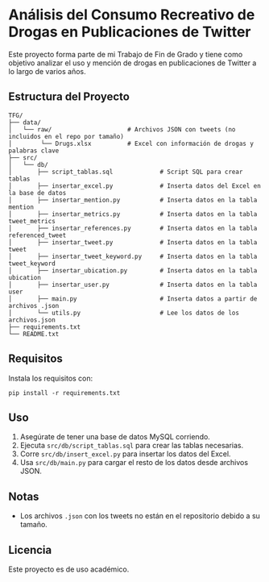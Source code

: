 Análisis del Consumo Recreativo de Drogas en Publicaciones de Twitter
=====================================================================

Este proyecto forma parte de mi Trabajo de Fin de Grado y tiene como objetivo analizar el uso y mención de drogas en publicaciones de Twitter a lo largo de varios años.

Estructura del Proyecto
------------------------
```
TFG/
├── data/
│   └── raw/                     # Archivos JSON con tweets (no incluidos en el repo por tamaño)
│        └── Drugs.xlsx          # Excel con información de drogas y palabras clave
├── src/
│   └── db/
│       ├── script_tablas.sql             # Script SQL para crear tablas
│       ├── insertar_excel.py             # Inserta datos del Excel en la base de datos
│       ├── insertar_mention.py           # Inserta datos en la tabla mention
│       ├── insertar_metrics.py           # Inserta datos en la tabla tweet_metrics
│       ├── insertar_references.py        # Inserta datos en la tabla referenced_tweet
│       ├── insertar_tweet.py             # Inserta datos en la tabla tweet
│       ├── insertar_tweet_keyword.py     # Inserta datos en la tabla tweet_keyword
│       ├── insertar_ubication.py         # Inserta datos en la tabla ubication
│       ├── insertar_user.py              # Inserta datos en la tabla user
│       ├── main.py                       # Inserta datos a partir de archivos .json
│       └── utils.py                      # Lee los datos de los archivos.json
├── requirements.txt
└── README.txt
```

Requisitos
----------

Instala los requisitos con:

    pip install -r requirements.txt

Uso
---

1. Asegúrate de tener una base de datos MySQL corriendo.
2. Ejecuta `src/db/script_tablas.sql` para crear las tablas necesarias.
3. Corre `src/db/insert_excel.py` para insertar los datos del Excel.
4. Usa `src/db/main.py` para cargar el resto de los datos desde archivos JSON.

Notas
-----

- Los archivos `.json` con los tweets no están en el repositorio debido a su tamaño.

Licencia
--------

Este proyecto es de uso académico.
